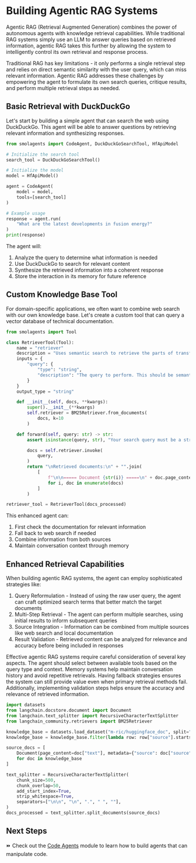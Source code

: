 # Building Agentic RAG Systems

Agentic RAG (Retrieval Augmented Generation) combines the power of autonomous agents with knowledge retrieval capabilities. While traditional RAG systems simply use an LLM to answer queries based on retrieved information, agentic RAG takes this further by allowing the system to intelligently control its own retrieval and response process.

Traditional RAG has key limitations - it only performs a single retrieval step and relies on direct semantic similarity with the user query, which can miss relevant information. Agentic RAG addresses these challenges by empowering the agent to formulate its own search queries, critique results, and perform multiple retrieval steps as needed.

## Basic Retrieval with DuckDuckGo

Let's start by building a simple agent that can search the web using DuckDuckGo. This agent will be able to answer questions by retrieving relevant information and synthesizing responses.

```python
from smolagents import CodeAgent, DuckDuckGoSearchTool, HfApiModel

# Initialize the search tool
search_tool = DuckDuckGoSearchTool()

# Initialize the model
model = HfApiModel()

agent = CodeAgent(
    model = model,
    tools=[search_tool]
)

# Example usage
response = agent.run(
    "What are the latest developments in fusion energy?"
)
print(response)
```

The agent will:
1. Analyze the query to determine what information is needed
2. Use DuckDuckGo to search for relevant content
3. Synthesize the retrieved information into a coherent response
4. Store the interaction in its memory for future reference

## Custom Knowledge Base Tool

For domain-specific applications, we often want to combine web search with our own knowledge base. Let's create a custom tool that can query a vector database of technical documentation.

```python
from smolagents import Tool

class RetrieverTool(Tool):
    name = "retriever"
    description = "Uses semantic search to retrieve the parts of transformers documentation that could be most relevant to answer your query."
    inputs = {
        "query": {
            "type": "string",
            "description": "The query to perform. This should be semantically close to your target documents. Use the affirmative form rather than a question.",
        }
    }
    output_type = "string"

    def __init__(self, docs, **kwargs):
        super().__init__(**kwargs)
        self.retriever = BM25Retriever.from_documents(
            docs, k=10
        )

    def forward(self, query: str) -> str:
        assert isinstance(query, str), "Your search query must be a string"

        docs = self.retriever.invoke(
            query,
        )
        return "\nRetrieved documents:\n" + "".join(
            [
                f"\n\n===== Document {str(i)} =====\n" + doc.page_content
                for i, doc in enumerate(docs)
            ]
        )

retriever_tool = RetrieverTool(docs_processed)
```

This enhanced agent can:
1. First check the documentation for relevant information
2. Fall back to web search if needed
3. Combine information from both sources
4. Maintain conversation context through memory

## Enhanced Retrieval Capabilities

When building agentic RAG systems, the agent can employ sophisticated strategies like:

1. Query Reformulation - Instead of using the raw user query, the agent can craft optimized search terms that better match the target documents
2. Multi-Step Retrieval - The agent can perform multiple searches, using initial results to inform subsequent queries
3. Source Integration - Information can be combined from multiple sources like web search and local documentation
4. Result Validation - Retrieved content can be analyzed for relevance and accuracy before being included in responses

Effective agentic RAG systems require careful consideration of several key aspects. The agent should select between available tools based on the query type and context. Memory systems help maintain conversation history and avoid repetitive retrievals. Having fallback strategies ensures the system can still provide value even when primary retrieval methods fail. Additionally, implementing validation steps helps ensure the accuracy and relevance of retrieved information.

```python
import datasets
from langchain.docstore.document import Document
from langchain.text_splitter import RecursiveCharacterTextSplitter
from langchain_community.retrievers import BM25Retriever

knowledge_base = datasets.load_dataset("m-ric/huggingface_doc", split="train")
knowledge_base = knowledge_base.filter(lambda row: row["source"].startswith("huggingface/transformers"))

source_docs = [
    Document(page_content=doc["text"], metadata={"source": doc["source"].split("/")[1]})
    for doc in knowledge_base
]

text_splitter = RecursiveCharacterTextSplitter(
    chunk_size=500,
    chunk_overlap=50,
    add_start_index=True,
    strip_whitespace=True,
    separators=["\n\n", "\n", ".", " ", ""],
)
docs_processed = text_splitter.split_documents(source_docs)
```

## Next Steps

⏩ Check out the [Code Agents](./code_agents.md) module to learn how to build agents that can manipulate code.
